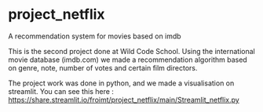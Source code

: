# project_netflix
A recommendation system for movies based on imdb

This is the second project done at Wild Code School.
Using the international movie database (imdb.com) we made a recommendation algorithm based on genre, note, number of votes and certain film directors.

The project work was done in python, and we made a visualisation on streamlit.
You can see this here : https://share.streamlit.io/froimt/project_netflix/main/Streamlit_netflix.py

